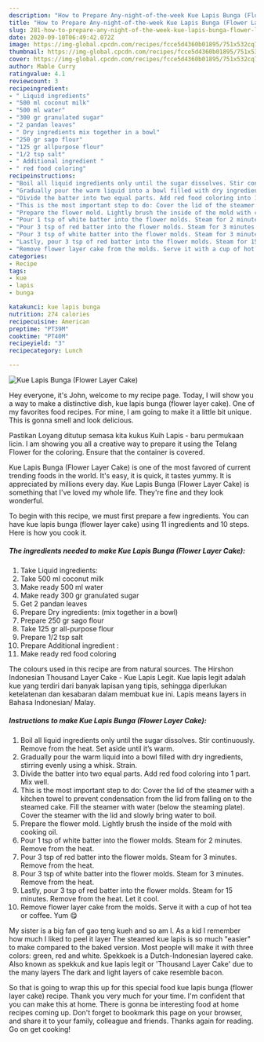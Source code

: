 ```yaml
---
description: "How to Prepare Any-night-of-the-week Kue Lapis Bunga (Flower Layer Cake)"
title: "How to Prepare Any-night-of-the-week Kue Lapis Bunga (Flower Layer Cake)"
slug: 281-how-to-prepare-any-night-of-the-week-kue-lapis-bunga-flower-layer-cake
date: 2020-09-10T06:49:42.072Z
image: https://img-global.cpcdn.com/recipes/fcce5d4360b01895/751x532cq70/kue-lapis-bunga-flower-layer-cake-recipe-main-photo.jpg
thumbnail: https://img-global.cpcdn.com/recipes/fcce5d4360b01895/751x532cq70/kue-lapis-bunga-flower-layer-cake-recipe-main-photo.jpg
cover: https://img-global.cpcdn.com/recipes/fcce5d4360b01895/751x532cq70/kue-lapis-bunga-flower-layer-cake-recipe-main-photo.jpg
author: Mable Curry
ratingvalue: 4.1
reviewcount: 3
recipeingredient:
- " Liquid ingredients"
- "500 ml coconut milk"
- "500 ml water"
- "300 gr granulated sugar"
- "2 pandan leaves"
- " Dry ingredients mix together in a bowl"
- "250 gr sago flour"
- "125 gr allpurpose flour"
- "1/2 tsp salt"
- " Additional ingredient "
- " red food coloring"
recipeinstructions:
- "Boil all liquid ingredients only until the sugar dissolves. Stir continuously. Remove from the heat. Set aside until it’s warm."
- "Gradually pour the warm liquid into a bowl filled with dry ingredients, stirring evenly using a whisk. Strain."
- "Divide the batter into two equal parts. Add red food coloring into 1 part. Mix well."
- "This is the most important step to do: Cover the lid of the steamer with a kitchen towel to prevent condensation from the lid from falling on to the steamed cake. Fill the steamer with water (below the steaming plate). Cover the steamer with the lid and slowly bring water to boil."
- "Prepare the flower mold. Lightly brush the inside of the mold with cooking oil."
- "Pour 1 tsp of white batter into the flower molds. Steam for 2 minutes. Remove from the heat."
- "Pour 3 tsp of red batter into the flower molds. Steam for 3 minutes. Remove from the heat."
- "Pour 3 tsp of white batter into the flower molds. Steam for 3 minutes. Remove from the heat."
- "Lastly, pour 3 tsp of red batter into the flower molds. Steam for 15 minutes. Remove from the heat. Let it cool."
- "Remove flower layer cake from the molds. Serve it with a cup of hot tea or coffee. Yum 😋"
categories:
- Recipe
tags:
- kue
- lapis
- bunga

katakunci: kue lapis bunga 
nutrition: 274 calories
recipecuisine: American
preptime: "PT39M"
cooktime: "PT40M"
recipeyield: "3"
recipecategory: Lunch

---
```



![Kue Lapis Bunga (Flower Layer Cake)](https://img-global.cpcdn.com/recipes/fcce5d4360b01895/751x532cq70/kue-lapis-bunga-flower-layer-cake-recipe-main-photo.jpg)

Hey everyone, it's John, welcome to my recipe page. Today, I will show you a way to make a distinctive dish, kue lapis bunga (flower layer cake). One of my favorites food recipes. For mine, I am going to make it a little bit unique. This is gonna smell and look delicious.

Pastikan Loyang ditutup semasa kita kukus Kuih Lapis - baru permukaan licin. I am showing you all a creative way to prepare it using the Telang Flower for the coloring. Ensure that the container is covered.

Kue Lapis Bunga (Flower Layer Cake) is one of the most favored of current trending foods in the world. It's easy, it is quick, it tastes yummy. It is appreciated by millions every day. Kue Lapis Bunga (Flower Layer Cake) is something that I've loved my whole life. They're fine and they look wonderful.


To begin with this recipe, we must first prepare a few ingredients. You can have kue lapis bunga (flower layer cake) using 11 ingredients and 10 steps. Here is how you cook it.

<!--inarticleads1-->

##### The ingredients needed to make Kue Lapis Bunga (Flower Layer Cake):

1. Take  Liquid ingredients:
1. Take 500 ml coconut milk
1. Make ready 500 ml water
1. Make ready 300 gr granulated sugar
1. Get 2 pandan leaves
1. Prepare  Dry ingredients: (mix together in a bowl)
1. Prepare 250 gr sago flour
1. Take 125 gr all-purpose flour
1. Prepare 1/2 tsp salt
1. Prepare  Additional ingredient :
1. Make ready  red food coloring


The colours used in this recipe are from natural sources. The Hirshon Indonesian Thousand Layer Cake - Kue Lapis Legit. Kue lapis legit adalah kue yang terdiri dari banyak lapisan yang tipis, sehingga diperlukan ketelatenan dan kesabaran dalam membuat kue ini. Lapis means layers in Bahasa Indonesian/ Malay. 

<!--inarticleads2-->

##### Instructions to make Kue Lapis Bunga (Flower Layer Cake):

1. Boil all liquid ingredients only until the sugar dissolves. Stir continuously. Remove from the heat. Set aside until it’s warm.
1. Gradually pour the warm liquid into a bowl filled with dry ingredients, stirring evenly using a whisk. Strain.
1. Divide the batter into two equal parts. Add red food coloring into 1 part. Mix well.
1. This is the most important step to do: Cover the lid of the steamer with a kitchen towel to prevent condensation from the lid from falling on to the steamed cake. Fill the steamer with water (below the steaming plate). Cover the steamer with the lid and slowly bring water to boil.
1. Prepare the flower mold. Lightly brush the inside of the mold with cooking oil.
1. Pour 1 tsp of white batter into the flower molds. Steam for 2 minutes. Remove from the heat.
1. Pour 3 tsp of red batter into the flower molds. Steam for 3 minutes. Remove from the heat.
1. Pour 3 tsp of white batter into the flower molds. Steam for 3 minutes. Remove from the heat.
1. Lastly, pour 3 tsp of red batter into the flower molds. Steam for 15 minutes. Remove from the heat. Let it cool.
1. Remove flower layer cake from the molds. Serve it with a cup of hot tea or coffee. Yum 😋


My sister is a big fan of gao teng kueh and so am I. As a kid I remember how much I liked to peel it layer The steamed kue lapis is so much &#34;easier&#34; to make compared to the baked version. Most people will make it with three colors: green, red and white. Spekkoek is a Dutch-Indonesian layered cake. Also known as spekkuk and kue lapis legit or &#39;Thousand Layer Cake&#39; due to the many layers The dark and light layers of cake resemble bacon. 

So that is going to wrap this up for this special food kue lapis bunga (flower layer cake) recipe. Thank you very much for your time. I'm confident that you can make this at home. There is gonna be interesting food at home recipes coming up. Don't forget to bookmark this page on your browser, and share it to your family, colleague and friends. Thanks again for reading. Go on get cooking!
